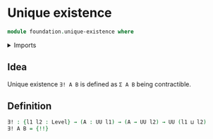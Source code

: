 # Unique existence

```agda
module foundation.unique-existence where
```

<details><summary>Imports</summary>

```agda
open import foundation.universe-levels

open import foundation-core.torsorial-type-families
```

</details>

## Idea

Unique existence `∃! A B` is defined as `Σ A B` being contractible.

## Definition

```agda
∃! : {l1 l2 : Level} → (A : UU l1) → (A → UU l2) → UU (l1 ⊔ l2)
∃! A B = {!!}
```
